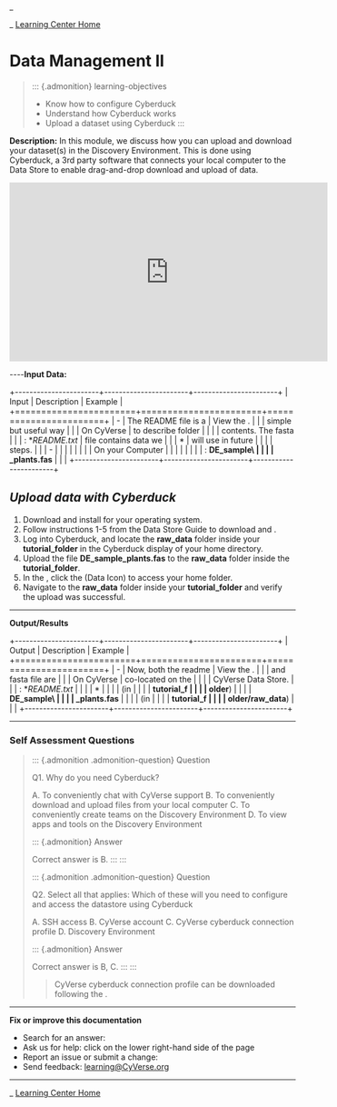 \_

\_ [Learning Center Home](http://learning.cyverse.org/)

Data Management II
==================

> ::: {.admonition}
> learning-objectives
>
> -   Know how to configure Cyberduck
> -   Understand how Cyberduck works
> -   Upload a dataset using Cyberduck
> :::

**Description:** In this module, we discuss how you can upload and
download your dataset(s) in the Discovery Environment. This is done
using Cyberduck, a 3rd party software that connects your local computer
to the Data Store to enable drag-and-drop download and upload of data.

<div class="video-container">
<iframe width="560" height="315" src="https://www.youtube.com/embed/RjvoF3i7zNE" title="YouTube video player" frameborder="0" allow="accelerometer; autoplay; clipboard-write; encrypted-media; gyroscope; picture-in-picture" allowfullscreen></iframe>

</div>

\-\-\--**Input Data:**

+-----------------------+-----------------------+-----------------------+
| Input                 | Description           | Example               |
+=======================+=======================+=======================+
| -                     | The README file is a  | View the .            |
|                       | simple but useful way |                       |
|     On CyVerse        | to describe folder    |                       |
|                       | contents. The fasta   |                       |
|     :   **README.txt* | file contains data we |                       |
| *                     | will use in future    |                       |
|                       | steps.                |                       |
| -                     |                       |                       |
|                       |                       |                       |
|     On your Computer  |                       |                       |
|                       |                       |                       |
|     :   **DE\_sample\ |                       |                       |
| _plants.fas**         |                       |                       |
+-----------------------+-----------------------+-----------------------+

*Upload data with Cyberduck*
----------------------------

1.  Download and install for your operating system.
2.  Follow instructions 1-5 from the Data Store Guide to download and .
3.  Log into Cyberduck, and locate the **raw\_data** folder inside your
    **tutorial\_folder** in the Cyberduck display of your home
    directory.
4.  Upload the file **DE\_sample\_plants.fas** to the **raw\_data**
    folder inside the **tutorial\_folder**.
5.  In the , click the (Data Icon) to access your home folder.
6.  Navigate to the **raw\_data** folder inside your
    **tutorial\_folder** and verify the upload was successful.

------------------------------------------------------------------------

**Output/Results**

+-----------------------+-----------------------+-----------------------+
| Output                | Description           | Example               |
+=======================+=======================+=======================+
| -                     | Now, both the readme  | View the .            |
|                       | and fasta file are    |                       |
|     On CyVerse        | co-located on the     |                       |
|                       | CyVerse Data Store.   |                       |
|     :   **README.txt* |                       |                       |
| *                     |                       |                       |
|         (in           |                       |                       |
|         **tutorial\_f |                       |                       |
| older**)              |                       |                       |
|         **DE\_sample\ |                       |                       |
| _plants.fas**         |                       |                       |
|         (in           |                       |                       |
|         **tutorial\_f |                       |                       |
| older/raw\_data**)    |                       |                       |
+-----------------------+-----------------------+-----------------------+

------------------------------------------------------------------------

### Self Assessment Questions

> ::: {.admonition .admonition-question}
> Question
>
> Q1. Why do you need Cyberduck?
>
> A.  To conveniently chat with CyVerse support
> B.  To conveniently download and upload files from your local computer
> C.  To conveniently create teams on the Discovery Environment
> D.  To view apps and tools on the Discovery Environment
>
> ::: {.admonition}
> Answer
>
> Correct answer is B.
> :::
> :::
>
> ::: {.admonition .admonition-question}
> Question
>
> Q2. Select all that applies: Which of these will you need to configure
> and access the datastore using Cyberduck
>
> A.  SSH access
> B.  CyVerse account
> C.  CyVerse cyberduck connection profile
> D.  Discovery Environment
>
> ::: {.admonition}
> Answer
>
> Correct answer is B, C.
> :::
> :::
>
> > CyVerse cyberduck connection profile can be downloaded following the
> > .

------------------------------------------------------------------------

**Fix or improve this documentation**

-   Search for an answer:
-   Ask us for help: click on the lower right-hand side of the page
-   Report an issue or submit a change:
-   Send feedback: [learning\@CyVerse.org](learning@CyVerse.org)

------------------------------------------------------------------------

\_ [Learning Center Home](http://learning.cyverse.org/)


